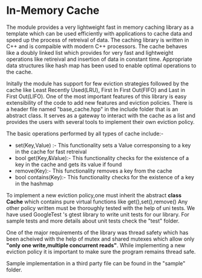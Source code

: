 # In-Memory Cache
The module provides a very lightweight fast in memory caching library as a template which can be used efficiently with applications to cache data and speed up the process of retreival of data. The caching library is written in C++ and is compaible with modern C++ processors. The cache behaves like a doubly linked list which provides for very fast and lightweight operations like retireival and insertion of data in constant time. Appropriate data structures like hash map has been used to enable optimal operations to the cache.


Initally the module has support for few eviction strategies followed by the cache like Least Recently Used(LRU), First  In First Out(FIFO) and Last in First Out(LIFO).
One of the most important features of this library is easy extensibility of the code to add new features and eviction policies. There is a header file named "base_cache.hpp" in the include folder that is an abstract class. It serves as a gateway to interact with the cache as a list and provides the users with several tools to implement their own eviction policy.

The basic operations performed by all types of cache include:- 
- set(Key,Value) :- This functionality sets a Value corresponsing to a key in the cache for fast retreival
- bool get(Key,&Value):- This functionality checks for the existence of a key in the cache and gets its value if found
- remove(Key):- This functionality removes a key from the cache
- bool contains(Key):- This functionality checks for the existence of a key in the hashmap 

To implement a new eviction policy,one must inherit the abstract **class Cache** which contains pure virtual functions like get(),set(),remove()
Any other policy written must be thoroughly tested with the help of uni tests. We have used GoogleTest 's gtest library to write unit tests for our library. For sample tests and more details about unit tests check the "test" folder.

One of the major requirements of the library was thread safety which has been acheived with the help of mutex and shared mutexes which allow only **"only one write,multiple concurrent reads"**. While implementing a new eviction policy it is important to make sure the program remains thread safe.

Sample implementation in a third party file can be found in the "sample" folder.


